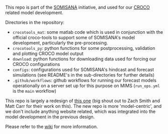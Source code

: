 This repo is part of the [SOMISANA](https://somisana.ac.za/) initiative, and used for our [CROCO](https://www.croco-ocean.org/) related model development.

Directories in the repository: 
- `crocotools_mat`:    some matlab code which is used in conjunction with the official croco-tools to support some of SOMISANA's model development, particularly the pre-processing. 
- `crocotools_py`:     python functions for some postprocessing, validation and plotting CROCO model output
- `download`:          python functions for downloading data used for forcing our CROCO configurations
- `configs`:           configurations used for SOMISANA's hindcast and forecast simulations (see README's in the sub-directories for further details)
- `.github/workflows`: github workflows for running our forecast models operationally on a server set up for this purpose on MIMS (`run_ops.yml` is the `main` workflow)

This repo is largely a redesign of [this one](https://github.com/SAEON/somisana) (big shout out to Zach Smith and Matt Carr for their work on this). The new repo is more 'model-centric', and we don't include anything website related, which was integrated into the model development in the previous design.

Please refer to the [wiki](https://github.com/SAEON/somisana-croco/wiki) for more information.

